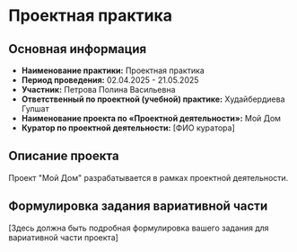 # Проектная практика

## Основная информация
- **Наименование практики:** Проектная практика
- **Период проведения:** 02.04.2025 - 21.05.2025
- **Участник:** Петрова Полина Васильевна
- **Ответственный по проектной (учебной) практике:** Худайбердиева Гулшат
- **Наименование проекта по «Проектной деятельности»:** Мой Дом
- **Куратор по проектной деятельности:** [ФИО куратора]

## Описание проекта
Проект "Мой Дом" разрабатывается в рамках проектной деятельности. 

## Формулировка задания вариативной части
[Здесь должна быть подробная формулировка вашего задания для вариативной части проекта]

